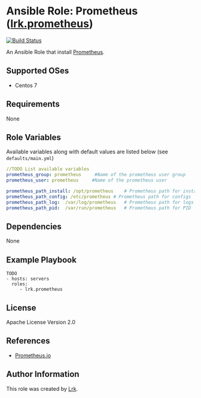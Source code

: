 Ansible Role: Prometheus ([lrk.prometheus](https://galaxy.ansible.com/lrk/prometheus/))
=========
[![Build Status](https://travis-ci.org/lrk/ansible-prometheus.svg?branch=master)](https://travis-ci.org/lrk/ansible-prometheus)

An Ansible Role that install [Prometheus](https://prometheus.io).


Supported OSes
--------------
- Centos 7

Requirements
------------

None

Role Variables
--------------

Available variables along with default values are listed below (see `defaults/main.yml`)
```yml
//TODO List available variables
prometheus_group: prometheus     #Name of the prometheus user group
prometheus_user: prometheus     #Name of the prometheus user

prometheus_path_install: /opt/prometheus    # Prometheus path for installation
prometheus_path_config: /etc/prometheus # Prometheus path for configs
prometheus_path_log:  /var/log/prometheus   # Prometheus path for logs
prometheus_path_pid:  /var/run/prometheus   # Prometheus path for PID

```

Dependencies
------------

None

Example Playbook
----------------

    TODO
    - hosts: servers
      roles:
         - lrk.prometheus


 License
 -------

 Apache License Version 2.0

 References
 ----------

- [Prometheus.io](https://prometheus.io)

Author Information
------------------
This role was created by [Lrk](https://github.com/lrk).
